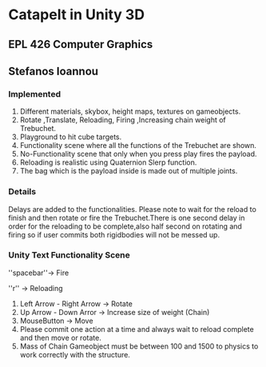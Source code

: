 # Catapelt in Unity 3D 
## EPL 426 Computer Graphics 
## Stefanos Ioannou

### Implemented
1. Different materials, skybox, height maps, textures on gameobjects.
2. Rotate ,Translate, Reloading, Firing ,Increasing chain weight of Trebuchet.
3. Playground to hit cube targets.
4. Functionality scene where all the functions of the Trebuchet are shown.
5. No-Functionality scene that only when you press play fires the payload.
6. Reloading is realistic using Quaternion Slerp function.
7. The bag which is the payload inside is made out of multiple joints.

### Details
Delays are added to the functionalities. Please note to wait for the reload to finish and then
rotate or fire the Trebuchet.There is one second delay in order for
the reloading to be complete,also half second on rotating and firing so
if user commits both rigidbodies will not be messed up.

### Unity Text Functionality Scene
''spacebar''-> Fire

''r'' -> Reloading
1. Left Arrow - Right Arrow -> Rotate
2. Up Arrow - Down Arror -> Increase size of weight (Chain)
3. MouseButton -> Move 
4. Please commit one action at a time and always wait to reload complete and then move or rotate.
5. Mass of Chain Gameobject must be between 100 and 1500 to physics to work correctly with the structure. 

